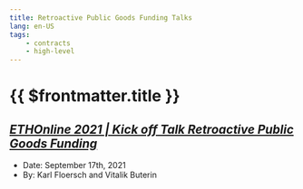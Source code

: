 ```yaml
---
title: Retroactive Public Goods Funding Talks
lang: en-US
tags:
    - contracts
    - high-level
---
```


# {{ $frontmatter.title }}

## [*ETHOnline 2021 | Kick off Talk Retroactive Public Goods Funding*](https://www.youtube.com/watch?v=OrrkuUlFfOQ)

* Date: September 17th, 2021
* By: Karl Floersch and Vitalik Buterin

